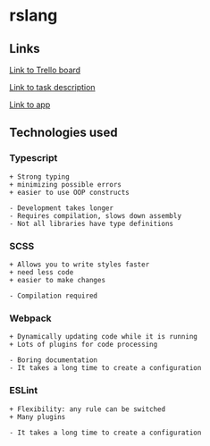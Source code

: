 # rslang

## Links
[Link to Trello board](https://trello.com/invite/b/9X45Gw8t/42e3d226d256e14c376f7fc9448a61f8/rs-lang-mvc-https-wwwtaniarasciacom-javascript-mvc-todo-app)

[Link to task description](https://github.com/rolling-scopes-school/tasks/blob/master/tasks/stage-2/rs-lang/rslang.md)

[Link to app](https://rslang-vladkb1.netlify.app)

## Technologies used

### Typescript
    + Strong typing
    + minimizing possible errors
    + easier to use OOP constructs

    - Development takes longer
    - Requires compilation, slows down assembly
    - Not all libraries have type definitions

### SCSS
    + Allows you to write styles faster
    + need less code
    + easier to make changes
    
    - Compilation required

### Webpack
    + Dynamically updating code while it is running
    + Lots of plugins for code processing
    
    - Boring documentation
    - It takes a long time to create a configuration

### ESLint
    + Flexibility: any rule can be switched
    + Many plugins

    - It takes a long time to create a configuration
